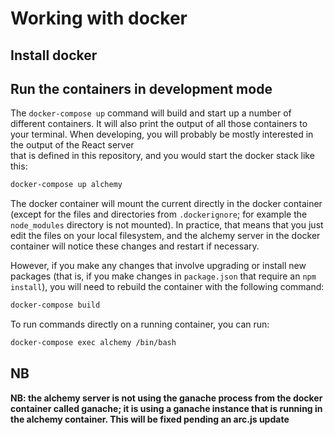 # Working with docker

## Install docker

## Run the containers in development mode


The `docker-compose up` command will build and start up a number of different containers.
It will also print the output of all those containers to your terminal.
When developing, you will probably be mostly interested in the output of the React server  
that is defined in this repository, and you would start the docker stack like this:
```sh
docker-compose up alchemy
```
The docker container will mount the current directly in the docker container
(except for the files and directories from `.dockerignore`; for example the `node_modules` directory is not mounted).
In practice, that means that you just edit the files on your local filesystem, and the alchemy server
in the docker container will notice these changes and restart if necessary.

However, if you make any changes that involve upgrading or install new packages
(that is, if you make changes in `package.json` that require an `npm install`),
you will need to rebuild the container with the following command:
```sh
docker-compose build
```

To run commands directly on a running container, you can run:
```sh 
docker-compose exec alchemy /bin/bash
```

## NB
**NB: the alchemy server is not using the ganache process from the docker container called ganache; it is using a ganache instance
that is running in the alchemy container. This will be fixed pending an arc.js update**
